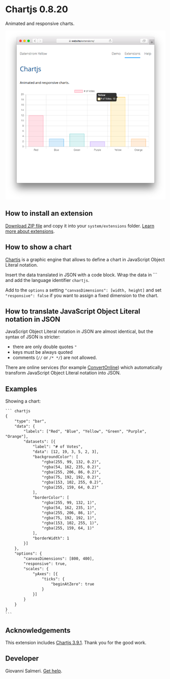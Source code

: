 Chartjs 0.8.20
=================
Animated and responsive charts.

<p align="center"><img src="SCREENSHOT.png" alt="Screenshot"></p>

## How to install an extension

[Download ZIP file](https://github.com/GiovanniSalmeri/yellow-chartjs/archive/refs/heads/main.zip) and copy it into your `system/extensions` folder. [Learn more about extensions](https://github.com/annaesvensson/yellow-update).

## How to show a chart

[Chartjs](https://www.chartjs.org/) is a graphic engine that allows to define a chart in JavaScript Object Literal notation. 

Insert the data translated in JSON with a code block. Wrap the data in \`\`\` and add the language identifier `chartjs`.

Add to the `options` a setting `"canvasDimensions": [width, height]` and set `"responsive": false` if you want to assign a fixed dimension to the chart.

## How to translate JavaScript Object Literal notation in JSON

JavaScript Object Literal notation in JSON are almost identical, but the syntax of JSON is stricter:

+ there are only double quotes `"`
+ keys must be always quoted
+ comments (`//` or `/* */`) are not allowed.

There are online services (for example [ConvertOnline](https://www.convertonline.io/convert/js-to-json)) which automatically transform JavaScript Object Literal notation into JSON.

## Examples

Showing a chart:

    ``` chartjs
    {
        "type": "bar",
        "data": {
            "labels": ["Red", "Blue", "Yellow", "Green", "Purple", "Orange"],
            "datasets": [{
                "label": "# of Votes",
                "data": [12, 19, 3, 5, 2, 3],
                "backgroundColor": [
                    "rgba(255, 99, 132, 0.2)",
                    "rgba(54, 162, 235, 0.2)",
                    "rgba(255, 206, 86, 0.2)",
                    "rgba(75, 192, 192, 0.2)",
                    "rgba(153, 102, 255, 0.2)",
                    "rgba(255, 159, 64, 0.2)"
                ],
                "borderColor": [
                    "rgba(255, 99, 132, 1)",
                    "rgba(54, 162, 235, 1)",
                    "rgba(255, 206, 86, 1)",
                    "rgba(75, 192, 192, 1)",
                    "rgba(153, 102, 255, 1)",
                    "rgba(255, 159, 64, 1)"
                ],
                "borderWidth": 1
            }]
        },
        "options": {
            "canvasDimensions": [800, 400],
            "responsive": true,
            "scales": {
                "yAxes": [{
                    "ticks": {
                        "beginAtZero": true
                    }
                }]
            }
        }
    }
    ```

## Acknowledgements

This extension includes [Chartjs 3.9.1](https://www.chartjs.org/). Thank you for the good work.

## Developer

Giovanni Salmeri. [Get help](https://datenstrom.se/yellow/help/).
